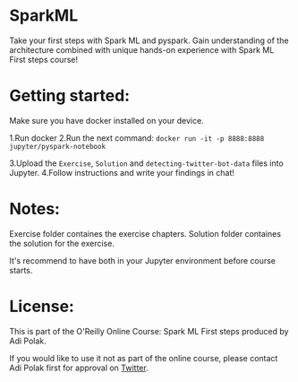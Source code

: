 # SparkML
Take your first steps with Spark ML and pyspark.
Gain understanding of the architecture combined with unique hands-on experience with Spark ML First steps course!

# Getting started:
Make sure you have docker installed on your device.

1.Run docker
2.Run the next command:
`docker run -it -p 8888:8888 jupyter/pyspark-notebook`

3.Upload the `Exercise`, `Solution` and `detecting-twitter-bot-data` files into Jupyter.
4.Follow instructions and write your findings in chat! 


# Notes:
Exercise folder containes the exercise chapters.
Solution folder containes the solution for the exercise.

It's recommend to have both in your Jupyter environment before course starts.


# License:
This is part of the O'Reilly Online Course: Spark ML First steps produced by Adi Polak.

If you would like to use it not as part of the online course, please contact Adi Polak first for approval on [Twitter](https://twitter.com/AdiPolak).
